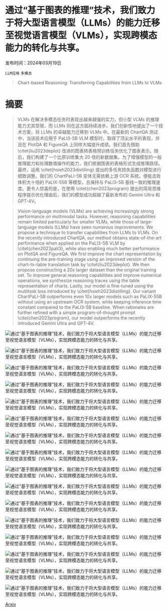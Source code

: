 # 通过“基于图表的推理”技术，我们致力于将大型语言模型（LLMs）的能力迁移至视觉语言模型（VLMs），实现跨模态能力的转化与共享。

发布时间：2024年03月19日

`LLM应用` `多模态`

> Chart-based Reasoning: Transferring Capabilities from LLMs to VLMs

# 摘要

> VLMs 在解决多模态任务时表现出越来越强的实力，但小型 VLMs 的推理能力尤其受限，而 LLMs 则在这方面持续进步。我们创新性地提出了一个技术方案，将 LLMs 的卓越能力迁移到 VLMs 中。在最新的 ChartQA 测试中，当该技术应用于 PaLI3-5B VLM 模型时，取得了顶尖水平的表现，并且在 PlotQA 和 FigureQA 上同样大幅提升成绩。我们首先借助 \citet{liu2023deplot} 改进的图表转表格预训练任务优化了图表表示。随后，我们构建了一个比原训练集大 20 倍的新数据集。为了增强模型的一般推理能力和处理数值操作的能力，我们依据图表的表格形式生成推理路径。最终，运用 \citet{hsieh2023distilling} 提出的多任务损失函数对模型进行细致调整。我们的 ChartPaLI-5B 变体无需依赖上游 OCR 系统，便能击败体积大十倍的 PaLIX-55B 等模型，且保持与 PaLI3-5B 基线一致的推理速度。更令人惊喜的是，在使用 \citet{chen2023program} 提出的简易思维程序提示优化理由后，我们的模型成功超越了最新发布的 Gemini Ultra 和 GPT-4V。

> Vision-language models (VLMs) are achieving increasingly strong performance on multimodal tasks. However, reasoning capabilities remain limited particularly for smaller VLMs, while those of large-language models (LLMs) have seen numerous improvements. We propose a technique to transfer capabilities from LLMs to VLMs. On the recently introduced ChartQA, our method obtains state-of-the-art performance when applied on the PaLI3-5B VLM by \citet{chen2023pali3}, while also enabling much better performance on PlotQA and FigureQA.
  We first improve the chart representation by continuing the pre-training stage using an improved version of the chart-to-table translation task by \citet{liu2023deplot}. We then propose constructing a 20x larger dataset than the original training set. To improve general reasoning capabilities and improve numerical operations, we synthesize reasoning traces using the table representation of charts. Lastly, our model is fine-tuned using the multitask loss introduced by \citet{hsieh2023distilling}.
  Our variant ChartPaLI-5B outperforms even 10x larger models such as PaLIX-55B without using an upstream OCR system, while keeping inference time constant compared to the PaLI3-5B baseline. When rationales are further refined with a simple program-of-thought prompt \cite{chen2023program}, our model outperforms the recently introduced Gemini Ultra and GPT-4V.

![通过“基于图表的推理”技术，我们致力于将大型语言模型（LLMs）的能力迁移至视觉语言模型（VLMs），实现跨模态能力的转化与共享。](../../../paper_images/2403.12596/x1.png)

![通过“基于图表的推理”技术，我们致力于将大型语言模型（LLMs）的能力迁移至视觉语言模型（VLMs），实现跨模态能力的转化与共享。](../../../paper_images/2403.12596/x2.png)

![通过“基于图表的推理”技术，我们致力于将大型语言模型（LLMs）的能力迁移至视觉语言模型（VLMs），实现跨模态能力的转化与共享。](../../../paper_images/2403.12596/x3.png)

![通过“基于图表的推理”技术，我们致力于将大型语言模型（LLMs）的能力迁移至视觉语言模型（VLMs），实现跨模态能力的转化与共享。](../../../paper_images/2403.12596/x4.png)

![通过“基于图表的推理”技术，我们致力于将大型语言模型（LLMs）的能力迁移至视觉语言模型（VLMs），实现跨模态能力的转化与共享。](../../../paper_images/2403.12596/x5.png)

![通过“基于图表的推理”技术，我们致力于将大型语言模型（LLMs）的能力迁移至视觉语言模型（VLMs），实现跨模态能力的转化与共享。](../../../paper_images/2403.12596/x6.png)

![通过“基于图表的推理”技术，我们致力于将大型语言模型（LLMs）的能力迁移至视觉语言模型（VLMs），实现跨模态能力的转化与共享。](../../../paper_images/2403.12596/x7.png)

![通过“基于图表的推理”技术，我们致力于将大型语言模型（LLMs）的能力迁移至视觉语言模型（VLMs），实现跨模态能力的转化与共享。](../../../paper_images/2403.12596/x8.png)

![通过“基于图表的推理”技术，我们致力于将大型语言模型（LLMs）的能力迁移至视觉语言模型（VLMs），实现跨模态能力的转化与共享。](../../../paper_images/2403.12596/x9.png)

![通过“基于图表的推理”技术，我们致力于将大型语言模型（LLMs）的能力迁移至视觉语言模型（VLMs），实现跨模态能力的转化与共享。](../../../paper_images/2403.12596/x10.png)

![通过“基于图表的推理”技术，我们致力于将大型语言模型（LLMs）的能力迁移至视觉语言模型（VLMs），实现跨模态能力的转化与共享。](../../../paper_images/2403.12596/x11.png)

![通过“基于图表的推理”技术，我们致力于将大型语言模型（LLMs）的能力迁移至视觉语言模型（VLMs），实现跨模态能力的转化与共享。](../../../paper_images/2403.12596/x12.png)

![通过“基于图表的推理”技术，我们致力于将大型语言模型（LLMs）的能力迁移至视觉语言模型（VLMs），实现跨模态能力的转化与共享。](../../../paper_images/2403.12596/x13.png)

![通过“基于图表的推理”技术，我们致力于将大型语言模型（LLMs）的能力迁移至视觉语言模型（VLMs），实现跨模态能力的转化与共享。](../../../paper_images/2403.12596/x14.png)

![通过“基于图表的推理”技术，我们致力于将大型语言模型（LLMs）的能力迁移至视觉语言模型（VLMs），实现跨模态能力的转化与共享。](../../../paper_images/2403.12596/x15.png)

![通过“基于图表的推理”技术，我们致力于将大型语言模型（LLMs）的能力迁移至视觉语言模型（VLMs），实现跨模态能力的转化与共享。](../../../paper_images/2403.12596/x16.png)

[Arxiv](https://arxiv.org/abs/2403.12596)